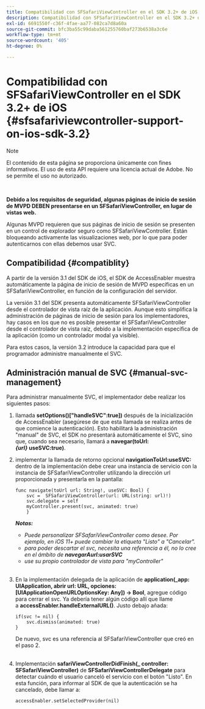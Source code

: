 ```yaml
---
title: Compatibilidad con SFSafariViewController en el SDK 3.2+ de iOS
description: Compatibilidad con SFSafariViewController en el SDK 3.2+ de iOS
exl-id: 6691550f-c36f-4fae-aa77-082ca7d8a60a
source-git-commit: bfc3ba55c99daba561255760baf273b6538a3c6e
workflow-type: tm+mt
source-wordcount: '405'
ht-degree: 0%

---
```


# Compatibilidad con SFSafariViewController en el SDK 3.2+ de iOS {#sfsafariviewcontroller-support-on-ios-sdk-3.2}

>[!NOTE]
>
>El contenido de esta página se proporciona únicamente con fines informativos. El uso de esta API requiere una licencia actual de Adobe. No se permite el uso no autorizado.

</br>


**Debido a los requisitos de seguridad, algunas páginas de inicio de sesión de MVPD DEBEN presentarse en un SFSafariViewController, en lugar de vistas web.**

Algunas MVPD requieren que sus páginas de inicio de sesión se presenten en un control de explorador seguro como SFSafariViewController. Están bloqueando activamente las visualizaciones web, por lo que para poder autenticarnos con ellas debemos usar SVC. 

## Compatibilidad {#compatiblity}

A partir de la versión 3.1 del SDK de iOS, el SDK de AccessEnabler muestra automáticamente la página de inicio de sesión de MVPD específicas en un SFSafariViewController, en función de la configuración del servidor.

La versión 3.1 del SDK presenta automáticamente SFSafariViewController desde el controlador de vista raíz de la aplicación. Aunque esto simplifica la administración de páginas de inicio de sesión para los implementadores, hay casos en los que no es posible presentar el SFSafariViewController desde el controlador de vista raíz, debido a la implementación específica de la aplicación (como un controlador modal ya visible).

Para estos casos, la versión 3.2 introduce la capacidad para que el programador administre manualmente el SVC.

## Administración manual de SVC {#manual-svc-management}

Para administrar manualmente SVC, el implementador debe realizar los siguientes pasos:
 

1. llamada **setOptions()[&quot;handleSVC&quot;:true])** después de la inicialización de AccessEnabler (asegúrese de que esta llamada se realiza antes de que comience la autenticación). Esto habilitará la administración &quot;manual&quot; de SVC, el SDK no presentará automáticamente el SVC, sino que, cuando sea necesario, llamará a **navegar(toUrl:*{url}* useSVC:true)**.  

1. implementar la llamada de retorno opcional **navigationToUrl:useSVC:** dentro de la implementación debe crear una instancia de servicio con la instancia de SFSafariViewController utilizando la dirección url proporcionada y presentarla en la pantalla:

   ```obj-c
   func navigate(toUrl url: String!, useSVC: Bool) {
       svc =  SFSafariViewController(url: URL(string: url)!)
       svc.delegate = self
       myController.present(svc, animated: true)
       }
   ```

   ***Notas:***

   - *Puede personalizar SFSafariViewController como desee. Por ejemplo, en iOS 11+ puede cambiar la etiqueta &quot;Listo&quot; a &quot;Cancelar&quot;.*
   - *para poder descartar el svc, necesita una referencia a él, no lo cree en el ámbito de **navegarAurl:usarSVC***
   - *use su propio controlador de vista para &quot;myController&quot;*\
       

1. En la implementación delegada de la aplicación de **application(\_app: UIApplication, abrir url: URL, opciones: \[UIApplicationOpenURLOptionsKey: Any\]) -\> Bool**, agregue código para cerrar el svc. Ya debería tener algún código allí que llame a **accessEnabler.handleExternalURL()**. Justo debajo añada:

   ```obj-c
   if(svc != nil) {
       svc.dismiss(animated: true)
   }
   ```

   De nuevo, svc es una referencia al SFSafariViewController que creó en el paso 2.\
    

1. Implementación **safariViewControllerDidFinish(\_ controller: SFSafariViewController)** de **SFSafariViewControllerDelegate** para detectar cuándo el usuario canceló el servicio con el botón &quot;Listo&quot;. En esta función, para informar al SDK de que la autenticación se ha cancelado, debe llamar a:

   ```obj-c
   accessEnabler.setSelectedProvider(nil)
   ```
